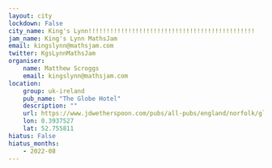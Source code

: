 ```yaml
---
layout: city
lockdown: False
city_name: King's Lynn!!!!!!!!!!!!!!!!!!!!!!!!!!!!!!!!!!!!!!!!!!!!!!
jam_name: King's Lynn MathsJam
email: kingslynn@mathsjam.com
twitter: KgsLynnMathsJam
organiser:
    name: Matthew Scroggs
    email: kingslynn@mathsjam.com
location:
    group: uk-ireland
    pub_name: "The Globe Hotel"
    description: ""
    url: https://www.jdwetherspoon.com/pubs/all-pubs/england/norfolk/globe-hotel-kings-lynn
    lon: 0.3937527
    lat: 52.755811
hiatus: False
hiatus_months:
    - 2022-08
---
```

